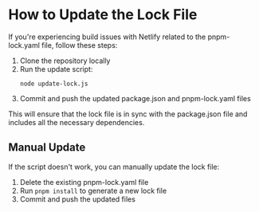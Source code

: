 # How to Update the Lock File

If you're experiencing build issues with Netlify related to the pnpm-lock.yaml file, follow these steps:

1. Clone the repository locally
2. Run the update script:
   ```
   node update-lock.js
   ```
3. Commit and push the updated package.json and pnpm-lock.yaml files

This will ensure that the lock file is in sync with the package.json file and includes all the necessary dependencies.

## Manual Update

If the script doesn't work, you can manually update the lock file:

1. Delete the existing pnpm-lock.yaml file
2. Run `pnpm install` to generate a new lock file
3. Commit and push the updated files